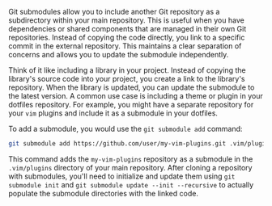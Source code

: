 Git submodules allow you to include another Git repository as a subdirectory within your main repository. This is useful when you have dependencies or shared components that are managed in their own Git repositories. Instead of copying the code directly, you link to a specific commit in the external repository. This maintains a clear separation of concerns and allows you to update the submodule independently.

Think of it like including a library in your project. Instead of copying the library's source code into your project, you create a link to the library's repository. When the library is updated, you can update the submodule to the latest version. A common use case is including a theme or plugin in your dotfiles repository. For example, you might have a separate repository for your `vim` plugins and include it as a submodule in your dotfiles.

To add a submodule, you would use the `git submodule add` command:

```bash
git submodule add https://github.com/user/my-vim-plugins.git .vim/plugins
```

This command adds the `my-vim-plugins` repository as a submodule in the `.vim/plugins` directory of your main repository. After cloning a repository with submodules, you'll need to initialize and update them using `git submodule init` and `git submodule update --init --recursive` to actually populate the submodule directories with the linked code.